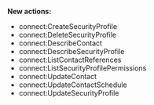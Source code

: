**New actions:**

- connect:CreateSecurityProfile
- connect:DeleteSecurityProfile
- connect:DescribeContact
- connect:DescribeSecurityProfile
- connect:ListContactReferences
- connect:ListSecurityProfilePermissions
- connect:UpdateContact
- connect:UpdateContactSchedule
- connect:UpdateSecurityProfile
